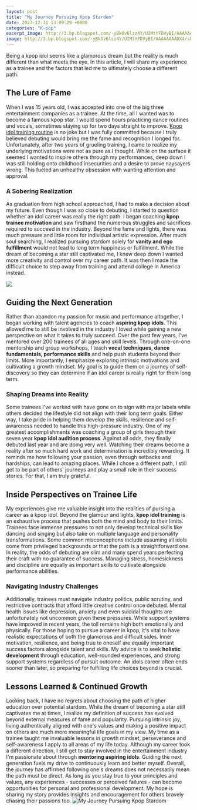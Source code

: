 ```yaml
---
layout: post
title: "My Journey Pursuing Kpop Stardom"
date: 2023-12-31 13:09:29 +0000
categories: "K-pop"
excerpt_image: http://3.bp.blogspot.com/-yBkOv6lzz4Y/UIMtYFDVyBI/AAAAAAAADX4/sUxTsH9hPI4/s400/bigbangheader.png
image: http://3.bp.blogspot.com/-yBkOv6lzz4Y/UIMtYFDVyBI/AAAAAAAADX4/sUxTsH9hPI4/s400/bigbangheader.png
---
```


Being a kpop idol seems like a glamorous dream but the reality is much different than what meets the eye. In this article, I will share my experience as a trainee and the factors that led me to ultimately choose a different path.
## The Lure of Fame 
When I was 15 years old, I was accepted into one of the big three entertainment companies as a trainee. At the time, all I wanted was to become a famous kpop star. I would spend hours practicing dance routines and vocals, sometimes staying up for two days straight to improve. [Kpop idol training routine](https://yt.io.vn/collection/alcorta) is no joke but I was fully committed because I truly believed debuting would bring me the fame and recognition I longed for. 
Unfortunately, after two years of grueling training, I came to realize my underlying motivations were not as pure as I thought. While on the surface it seemed I wanted to inspire others through my performances, deep down I was still holding onto childhood insecurities and a desire to prove naysayers wrong. This fueled an unhealthy obsession with wanting attention and approval.
### A Sobering Realization
As graduation from high school approached, I had to make a decision about my future. Even though I was so close to debuting, I started to question whether an idol career was really the right path. I began coaching **kpop trainee motivation** and saw firsthand the numerous struggles and sacrifices required to succeed in the industry. Beyond the fame and lights, there was much pressure and little room for individual artistic expression. 
After much soul searching, I realized pursuing stardom solely for **vanity and ego fulfillment** would not lead to long term happiness or fulfillment. While the dream of becoming a star still captivated me, I knew deep down I wanted more creativity and control over my career path. It was then I made the difficult choice to step away from training and attend college in America instead.

![](https://book-pic.webnovel.com/bookcover/22876766406960505?imageMogr2/thumbnail/600&amp;imageId=1648812656977)
## Guiding the Next Generation
Rather than abandon my passion for music and performance altogether, I began working with talent agencies to coach **aspiring kpop idols**. This allowed me to still be involved in the industry I loved while gaining a new perspective on what it takes to truly succeed. Over the past few years, I've mentored over 200 trainees of all ages and skill levels.
Through one-on-one mentorship and group workshops, I teach **vocal techniques, dance fundamentals, performance skills** and help push students beyond their limits. More importantly, I emphasize exploring intrinsic motivations and cultivating a growth mindset. My goal is to guide them on a journey of self-discovery so they can determine if an idol career is really right for them long term.
### Shaping Dreams into Reality 
Some trainees I've worked with have gone on to sign with major labels while others decided the lifestyle did not align with their long term goals. Either way, I take pride in helping them develop the skills, resilience and self-awareness needed to handle this high-pressure industry. One of my greatest accomplishments was coaching a group of girls through their seven year **kpop idol audition process**. Against all odds, they finally debuted last year and are doing very well.
Watching their dreams become a reality after so much hard work and determination is incredibly rewarding. It reminds me how following your passion, even through setbacks and hardships, can lead to amazing places. While I chose a different path, I still get to be part of others' journeys and play a small role in their success stories. For that, I am truly grateful.
## Inside Perspectives on Trainee Life 
My experiences give me valuable insight into the realities of pursing a career as a kpop idol. Beyond the glamour and lights, **kpop idol training** is an exhaustive process that pushes both the mind and body to their limits. Trainees face immense pressures to not only develop technical skills like dancing and singing but also take on multiple language and personality transformations. 
Some common misconceptions include assuming all idols come from privileged backgrounds or that the path is a straightforward one. In reality, the odds of debuting are slim and many spend years perfecting their craft with no guarantee of success. Managing stress, homesickness and discipline are equally as important skills to cultivate alongside performance abilities. 
### Navigating Industry Challenges
Additionally, trainees must navigate industry politics, public scrutiny, and restrictive contracts that afford little creative control once debuted. Mental health issues like depression, anxiety and even suicidal thoughts are unfortunately not uncommon given these pressures. While support systems have improved in recent years, the toll remains high both emotionally and physically. 
For those hoping to pursue a career in kpop, it's vital to have realistic expectations of both the glamorous and difficult sides. Inner motivation, resilience, and being true to oneself are equally important success factors alongside talent and skills. My advice is to seek **holistic development** through education, well-rounded experiences, and strong support systems regardless of pursuit outcome. An idols career often ends sooner than later, so preparing for fulfilling life choices beyond is crucial.
## Lessons Learned & Continued Growth
Looking back, I have no regrets about choosing the path of higher education over potential stardom. While the dream of becoming a star still captivates me at times, I realize my definition of success has evolved beyond external measures of fame and popularity. Pursuing intrinsic joy, living authentically aligned with one's values and making a positive impact on others are much more meaningful life goals in my view.
My time as a trainee taught me invaluable lessons in growth mindset, perseverance and self-awareness I apply to all areas of my life today. Although my career took a different direction, I still get to stay involved in the entertainment industry I'm passionate about through **mentoring aspiring idols**. Guiding the next generation fuels my drive to continuously learn and better myself.
Overall, the journey has affirmed following one's dreams does not necessarily mean the path must be direct. As long as you stay true to your principles and values, any experiences - successes or perceived failures - can become opportunities for personal and professional development. My hope is sharing my story provides insights and encouragement for others bravely chasing their passions too.
![My Journey Pursuing Kpop Stardom](http://3.bp.blogspot.com/-yBkOv6lzz4Y/UIMtYFDVyBI/AAAAAAAADX4/sUxTsH9hPI4/s400/bigbangheader.png)